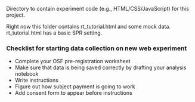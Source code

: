 Directory to contain experiment code (e.g., HTML/CSS/JavaScript) for this project.

Right now this folder contains rt_tutorial.html and some mock data. 
rt_tutorial.html has a basic SPR setting.

### Checklist for starting data collection on new web experiment
- Complete your OSF pre-registration worksheet
- Make sure that data is being saved correctly by drafting your analysis notebook
- Write instructions
- Figure out how subject payment is going to work
- Add consent form to appear before instructions
